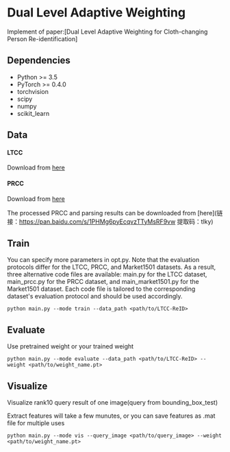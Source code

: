 # Dual Level Adaptive Weighting
Implement of paper:[Dual Level Adaptive Weighting for Cloth-changing
Person Re-identification]
## Dependencies

- Python >= 3.5
- PyTorch >= 0.4.0
- torchvision
- scipy
- numpy
- scikit_learn



## Data

#### LTCC
Download from [here](https://naiq.github.io/LTCC_Perosn_ReID.html)

#### PRCC
Download from [here](http://www.isee-ai.cn/%7Eyangqize/clothing.html)

The processed PRCC and parsing results can be downloaded from [here](链接：https://pan.baidu.com/s/1PHMg6pyEcqvzTTyMsRF9vw 
提取码：tlky)

## Train

You can specify more parameters in opt.py. Note that the evaluation protocols differ for the LTCC, PRCC, and Market1501 datasets. As a result, three alternative code files are available: main.py for the LTCC dataset, main_prcc.py for the PRCC dataset, and main_market1501.py for the Market1501 dataset. Each code file is tailored to the corresponding dataset's evaluation protocol and should be used accordingly.

```
python main.py --mode train --data_path <path/to/LTCC-ReID> 
```

## Evaluate

Use pretrained weight or your trained weight

```
python main.py --mode evaluate --data_path <path/to/LTCC-ReID> --weight <path/to/weight_name.pt> 
```


## Visualize

Visualize rank10 query result of one image(query from bounding_box_test)

Extract features will take a few munutes, or you can save features as .mat file for multiple uses

```
python main.py --mode vis --query_image <path/to/query_image> --weight <path/to/weight_name.pt> 
```


